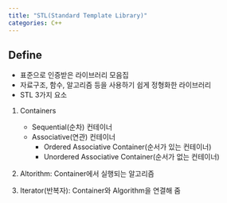 ```yaml
---
title: "STL(Standard Template Library)"
categories: C++
---
```

## Define
- 표준으로 인증받은 라이브러리 모음집
- 자료구조, 함수, 알고리즘 등을 사용하기 쉽게 정형화한 라이브러리
- STL 3가지 요소
1. Containers
    - Sequential(순차) 컨테이너
    - Associative(연관) 컨테이너
        - Ordered Associative Container(순서가 있는 컨테이너)
        - Unordered Associative Container(순서가 없는 컨테이너)

2. Altorithm: Container에서 실행되는 알고리즘
3. Iterator(반복자): Container와 Algorithm을 연결해 줌
